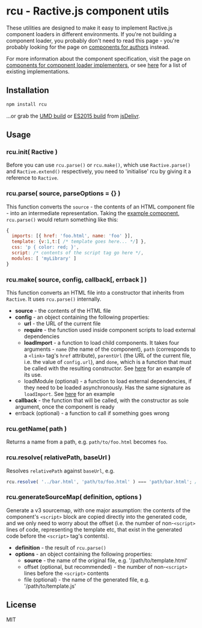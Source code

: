 # rcu - Ractive.js component utils

These utilities are designed to make it easy to implement Ractive.js component loaders in different environments. If you're not building a component loader, you probably don't need to read this page - you're probably looking for the page on [components for authors](https://github.com/ractivejs/component-spec/blob/master/authors.md) instead.

For more information about the component specification, visit the page on [components for component loader implementers](https://github.com/ractivejs/component-spec/blob/master/implementers.md), or see [here](https://github.com/ractivejs/component-spec#available-loaders) for a list of existing implementations.


## Installation

```bash
npm install rcu
```

...or grab the [UMD build](https://cdn.jsdelivr.net/npm/rcu) or [ES2015 build](https://cdn.jsdelivr.net/npm/rcu/dist/rcu.es6.js) from [jsDelivr](https://www.jsdelivr.com).


## Usage

### rcu.init( Ractive )

Before you can use `rcu.parse()` or `rcu.make()`, which use `Ractive.parse()` and `Ractive.extend()` respectively, you need to 'initialise' rcu by giving it a reference to `Ractive`.


### rcu.parse( source, parseOptions = {} )

This function converts the `source` - the contents of an HTML component file - into an intermediate representation. Taking the [example component](https://github.com/ractivejs/component-spec/blob/master/authors.md#example-component), `rcu.parse()` would return something like this:


```js
{
  imports: [{ href: 'foo.html', name: 'foo' }],
  template: {v:1,t:[ /* template goes here... */] },
  css: 'p { color: red; }',
  script: /* contents of the script tag go here */,
  modules: [ 'myLibrary' ]
}
```


### rcu.make( source, config, callback[, errback ] )

This function converts an HTML file into a constructor that inherits from `Ractive`. It uses `rcu.parse()` internally.

* **source** - the contents of the HTML file
* **config** - an object containing the following properties:
	* **url** - the URL of the current file
	* **require** - the function used inside component scripts to load external dependencies
	* **loadImport** - a function to load child components. It takes four arguments - `name` (the name of the component), `path` (corresponds to a `<link>` tag's `href` attribute), `parentUrl` (the URL of the current file, i.e. the value of `config.url`), and `done`, which is a function that must be called with the resulting constructor. See [here](https://github.com/ractivejs/ractive-load/blob/master/src/load/single.js#L35-L40) for an example of its use.
	* loadModule (optional) - a function to load external dependencies, if they need to be loaded asynchronously. Has the same signature as `loadImport`. See [here](https://github.com/ractivejs/rvc/blob/master/src/load.js#L18-L20) for an example
* **callback** - the function that will be called, with the constructor as sole argument, once the component is ready
* errback (optional) - a function to call if something goes wrong


### rcu.getName( path )

Returns a name from a path, e.g. `path/to/foo.html` becomes `foo`.


### rcu.resolve( relativePath, baseUrl )

Resolves `relativePath` against `baseUrl`, e.g.

```js
rcu.resolve( '../bar.html', 'path/to/foo.html' ) === 'path/bar.html'; // true
```


### rcu.generateSourceMap( definition, options )

Generate a v3 sourcemap, with one major assumption: the contents of the component's `<script>` block are copied directly into the generated code, and we only need to worry about the offset (i.e. the number of non-`<script>` lines of code, representing the template etc, that exist in the generated code before the `<script>` tag's contents).

* **definition** - the result of `rcu.parse()`
* **options** - an object containing the following properties:
	* **source** - the name of the original file, e.g. '/path/to/template.html'
	* offset (optional, but recommended) - the number of non-`<script>` lines before the `<script>` contents
	* file (optional) - the name of the generated file, e.g. '/path/to/template.js'


## License

MIT
